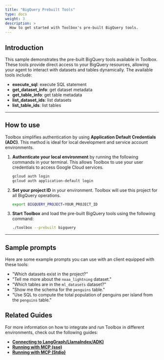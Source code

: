 ```yaml
---
title: "BigQuery Prebuilt Tools"
type: docs
weight: 3
description: >
  How to get started with Toolbox's pre-built BigQuery tools.
---
```


## Introduction

This sample demonstrates the pre-built BigQuery tools available in Toolbox. These tools provide direct access to your BigQuery resources, allowing your agent to interact with datasets and tables dynamically. The available tools include:

* **execute_sql**: execute SQL statement
* **get_dataset_info**: get dataset metadata
* **get_table_info**: get table metadata
* **list_dataset_ids**: list datasets
* **list_table_ids**: list tables

***

## How to use

Toolbox simplifies authentication by using **Application Default Credentials (ADC)**. This method is ideal for local development and service account environments.

1.  **Authenticate your local environment** by running the following commands in your terminal. This allows Toolbox to use your user credentials to access Google Cloud services.
    ```bash
    gcloud auth login
    gcloud auth application-default login
    ```
2.  **Set your project ID** in your environment. Toolbox will use this project for all BigQuery operations.
    ```bash
    export BIGQUERY_PROJECT=YOUR_PROJECT_ID
    ```
3.  **Start Toolbox** and load the pre-built BigQuery tools using the following command:
    ```bash
    ./toolbox --prebuilt bigquery
    ```

***

## Sample prompts

Here are some example prompts you can use with an client equipped with these tools:

* "Which datasets exist in the project?"
* "Tell me more about the `noaa_lightning` dataset."
* "Which tables are in the `ml_datasets` dataset?"
* "Show me the schema for the `penguins` table."
* "Use SQL to compute the total population of penguins per island from the `penguins` table."

## Related Guides

For more information on how to integrate and run Toolbox in different environments, check out the following guides:

* **[Connecting to LangGraph/LlamaIndex/ADK)](./local_quickstart.md)**
* **[Running with MCP (sse)](./mcp_quickstart/_index.md)**
* **[Running with MCP (Stdio)](../../how-to/connect-ide/bigquery_mcp.md)**